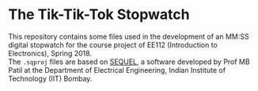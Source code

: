 # The Tik-Tik-Tok Stopwatch

This repository contains some files used in the development of an MM:SS digital stopwatch for the course project of EE112 (Introduction to Electronics), Spring 2018.  
The `.sqproj` files are based on [SEQUEL](https://www.ee.iitb.ac.in/~sequel/), a software developed by Prof MB Patil at the Department of Electrical Engineering, Indian Institute of Technology (IIT) Bombay.
